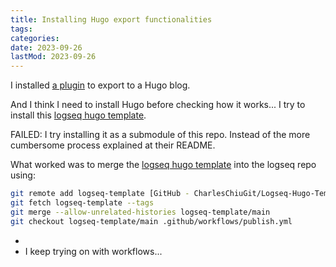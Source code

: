 ```yaml
---
title: Installing Hugo export functionalities
tags:
categories:
date: 2023-09-26
lastMod: 2023-09-26
---
```

I installed [a plugin](https://github.com/sawhney17/logseq-schrodinger) to export to a Hugo blog.

And I think I need to install Hugo before checking how it works...
I try to install this [logseq hugo template](https://github.com/CharlesChiuGit/Logseq-Hugo-Template).

FAILED: I try installing it as a submodule of this repo. Instead of the more cumbersome process explained at their README.


What worked was to merge the [logseq hugo template](https://github.com/CharlesChiuGit/Logseq-Hugo-Template) into the logseq repo using:

``` bash
git remote add logseq-template [GitHub - CharlesChiuGit/Logseq-Hugo-Template: This is a HUGO website template for Logseq users who wants their published posts to look more like a personal website, using GitHub Pages to host the website and logseq-schrodinger to export your Logseq pages.](https://github.com/CharlesChiuGit/Logseq-Hugo-Template.git)
git fetch logseq-template --tags
git merge --allow-unrelated-histories logseq-template/main
git checkout logseq-template/main .github/workflows/publish.yml
```

-
- I keep trying on with workflows...
